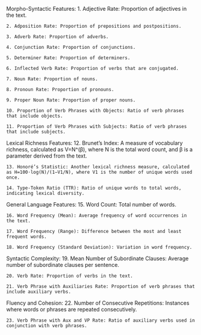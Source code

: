 Morpho-Syntactic Features:
    1. Adjective Rate: Proportion of adjectives in the text. 
 
    2. Adposition Rate: Proportion of prepositions and postpositions. 
 
    3. Adverb Rate: Proportion of adverbs. 
 
    4. Conjunction Rate: Proportion of conjunctions. 
 
    5. Determiner Rate: Proportion of determiners. 
 
    6. Inflected Verb Rate: Proportion of verbs that are conjugated. 
 
    7. Noun Rate: Proportion of nouns. 
 
    8. Pronoun Rate: Proportion of pronouns. 
 
    9. Proper Noun Rate: Proportion of proper nouns. 
 
    10. Proportion of Verb Phrases with Objects: Ratio of verb phrases that include objects. 
 
    11. Proportion of Verb Phrases with Subjects: Ratio of verb phrases that include subjects. 
 

Lexical Richness Features:
    12. Brunet’s Index: A measure of vocabulary richness, calculated as V=N^(β), where N is the total word count, and β is a parameter derived from the text.
 
    13. Honoré’s Statistic: Another lexical richness measure, calculated as H=100⋅log(N)/(1−V1/N), where V1 is the number of unique words used once.
 
    14. Type-Token Ratio (TTR): Ratio of unique words to total words, indicating lexical diversity.
 

General Language Features:
    15. Word Count: Total number of words.
 
    16. Word Frequency (Mean): Average frequency of word occurrences in the text.
 
    17. Word Frequency (Range): Difference between the most and least frequent words.
 
    18. Word Frequency (Standard Deviation): Variation in word frequency.
 

Syntactic Complexity:
    19. Mean Number of Subordinate Clauses: Average number of subordinate clauses per sentence.
 
    20. Verb Rate: Proportion of verbs in the text.
 
    21. Verb Phrase with Auxiliaries Rate: Proportion of verb phrases that include auxiliary verbs.
 

Fluency and Cohesion:
    22. Number of Consecutive Repetitions: Instances where words or phrases are repeated consecutively.
 
    23. Verb Phrase with Aux and VP Rate: Ratio of auxiliary verbs used in conjunction with verb phrases.
 